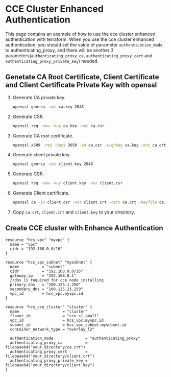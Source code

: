 # CCE Cluster Enhanced Authentication

This page contains an example of how to use the cce cluster enhanced authentication with terraform.
When you use the cce cluster enhanced authentication, you should set the value of parameter `authentication_mode`
to authenticating_proxy, and there will be another 3 parameters(`authenticating_proxy_ca`, `authenticating_proxy_cert`
and `authenticating_proxy_private_key`) needed.

## Genetate CA Root Certificate, Client Certificate and Client Certificate Private Key with openssl

1. Generate CA private key.

    ```bash
    openssl genrsa -out ca.key 2048
    ```

2. Generate CSR.

    ```bash
    openssl req -new -key ca.key -out ca.csr
    ```

3. Generate CA root certificate.

    ```bash
    openssl x509 -req -days 3650 -in ca.csr -signkey ca.key -out ca.crt
    ```

4. Generate client private key.

    ```bash
    openssl genrsa -out client.key 2048
    ```

5. Generate CSR.

    ```bash
    openssl req -new -key client.key -out client.csr
    ```

6. Generate Client certificate.

    ```bash
    openssl ca -in client.csr -out client.crt -cert ca.crt -keyfile ca.key -days 3650
    ```

7. Copy `ca.crt`, `client.crt` and `client.key` to your directory.

## Create CCE cluster with Enhance Authentication

```hcl
resource "hcs_vpc" "myvpc" {
  name = "vpc"
  cidr = "192.168.0.0/16"
}

resource "hcs_vpc_subnet" "mysubnet" {
  name          = "subnet"
  cidr          = "192.168.0.0/16"
  gateway_ip    = "192.168.0.1"
  //dns is required for cce node installing
  primary_dns   = "100.125.1.250"
  secondary_dns = "100.125.21.250"
  vpc_id        = hcs_vpc.myvpc.id
}

resource "hcs_cce_cluster" "cluster" {
  name                   = "cluster"
  flavor_id              = "cce.s1.small"
  vpc_id                 = hcs_vpc.myvpc.id
  subnet_id              = hcs_vpc_subnet.mysubnet.id
  container_network_type = "overlay_l2"

  authentication_mode              = "authenticating_proxy"
  authenticating_proxy_ca          = filebase64("your_directory/ca.crt")
  authenticating_proxy_cert        = filebase64("your_directory/client.crt")
  authenticating_proxy_private_key = filebase64("your_directory/client.key")
}
```
